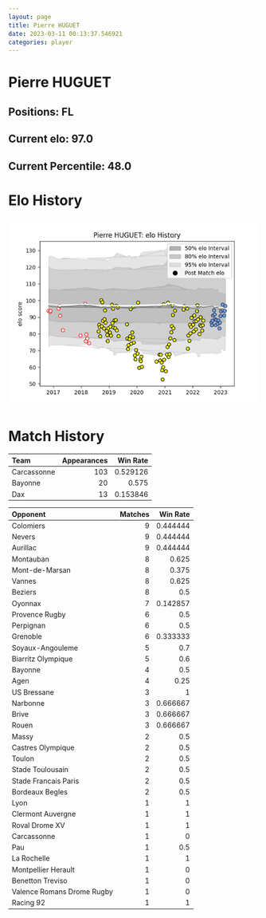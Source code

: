 ```yaml
---  
layout: page  
title: Pierre HUGUET  
date: 2023-03-11 00:13:37.546921  
categories: player  
---
```

# Pierre HUGUET

## Positions: FL

## Current elo: 97.0

## Current Percentile: 48.0

# Elo History


![elo history](history_PierreHUGUET.png)
# Match History


| Team        |   Appearances |   Win Rate |
|:------------|--------------:|-----------:|
| Carcassonne |           103 |   0.529126 |
| Bayonne     |            20 |   0.575    |
| Dax         |            13 |   0.153846 |

| Opponent                   |   Matches |   Win Rate |
|:---------------------------|----------:|-----------:|
| Colomiers                  |         9 |   0.444444 |
| Nevers                     |         9 |   0.444444 |
| Aurillac                   |         9 |   0.444444 |
| Montauban                  |         8 |   0.625    |
| Mont-de-Marsan             |         8 |   0.375    |
| Vannes                     |         8 |   0.625    |
| Beziers                    |         8 |   0.5      |
| Oyonnax                    |         7 |   0.142857 |
| Provence Rugby             |         6 |   0.5      |
| Perpignan                  |         6 |   0.5      |
| Grenoble                   |         6 |   0.333333 |
| Soyaux-Angouleme           |         5 |   0.7      |
| Biarritz Olympique         |         5 |   0.6      |
| Bayonne                    |         4 |   0.5      |
| Agen                       |         4 |   0.25     |
| US Bressane                |         3 |   1        |
| Narbonne                   |         3 |   0.666667 |
| Brive                      |         3 |   0.666667 |
| Rouen                      |         3 |   0.666667 |
| Massy                      |         2 |   0.5      |
| Castres Olympique          |         2 |   0.5      |
| Toulon                     |         2 |   0.5      |
| Stade Toulousain           |         2 |   0.5      |
| Stade Francais Paris       |         2 |   0.5      |
| Bordeaux Begles            |         2 |   0.5      |
| Lyon                       |         1 |   1        |
| Clermont Auvergne          |         1 |   1        |
| Roval Drome XV             |         1 |   1        |
| Carcassonne                |         1 |   0        |
| Pau                        |         1 |   0.5      |
| La Rochelle                |         1 |   1        |
| Montpellier Herault        |         1 |   0        |
| Benetton Treviso           |         1 |   0        |
| Valence Romans Drome Rugby |         1 |   0        |
| Racing 92                  |         1 |   1        |